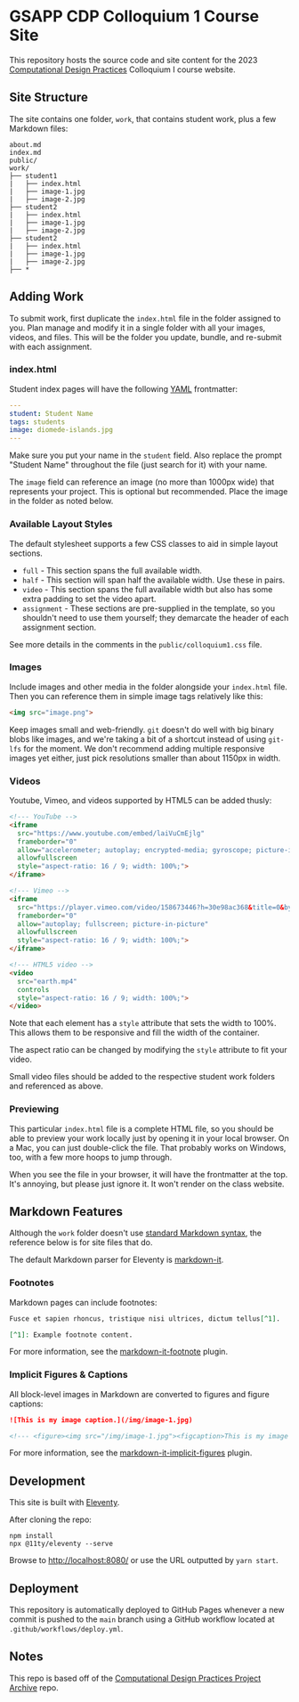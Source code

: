 # GSAPP CDP Colloquium 1 Course Site

This repository hosts the source code and site content for the 2023
[Computational Design Practices](https://www.arch.columbia.edu/programs/15-m-s-computational-design-practices) 
Colloquium I course website.

## Site Structure

The site contains one folder, `work`, that contains student work, plus a few Markdown files:

```
about.md
index.md
public/
work/
├── student1
|   ├── index.html
|   ├── image-1.jpg
|   ├── image-2.jpg
├── student2
|   ├── index.html
|   ├── image-1.jpg
|   ├── image-2.jpg
├── student2
|   ├── index.html
|   ├── image-1.jpg
|   ├── image-2.jpg
├── *
```

## Adding Work

To submit work, first duplicate the `index.html` file in the folder assigned to you. Plan manage and
modify it in a single folder with all your images, videos, and files. This will be the folder you
update, bundle, and re-submit with each assignment.

### index.html

Student index pages will have the following [YAML](https://yaml.org/) frontmatter:

```yaml
---
student: Student Name
tags: students
image: diomede-islands.jpg
---
```

Make sure you put your name in the `student` field. Also replace the prompt "Student Name" throughout 
the file (just search for it) with your name.

The `image` field can reference an image (no more than 1000px wide) that represents your project.
This is optional but recommended. Place the image in the folder as noted below.

### Available Layout Styles

The default stylesheet supports a few CSS classes to aid in simple layout sections.

- `full` - This section spans the full available width.
- `half` - This section will span half the available width. Use these in pairs.
- `video` - This section spans the full available width but also has some extra padding to set the video apart.
- `assignment` - These sections are pre-supplied in the template, so you shouldn't need to use them yourself; they demarcate the header of each assignment section.

See more details in the comments in the `public/colloquium1.css` file.

### Images

Include images and other media in the folder alongside your `index.html` file. Then you can reference
them in simple image tags relatively like this:

```html
<img src="image.png">
```

Keep images small and web-friendly. `git` doesn't do well with big binary blobs like images, and we're 
taking a bit of a shortcut instead of using `git-lfs` for the moment. We don't recommend adding
multiple responsive images yet either, just pick resolutions smaller than about 1150px in width.

### Videos

Youtube, Vimeo, and videos supported by HTML5 can be added thusly:

```html
<!--- YouTube -->
<iframe
  src="https://www.youtube.com/embed/laiVuCmEjlg"
  frameborder="0"
  allow="accelerometer; autoplay; encrypted-media; gyroscope; picture-in-picture; web-share"
  allowfullscreen
  style="aspect-ratio: 16 / 9; width: 100%;">
</iframe>

<!--- Vimeo -->
<iframe
  src="https://player.vimeo.com/video/158673446?h=30e98ac368&title=0&byline=0&portrait=0"
  frameborder="0"
  allow="autoplay; fullscreen; picture-in-picture"
  allowfullscreen
  style="aspect-ratio: 16 / 9; width: 100%;">
</iframe>

<!--- HTML5 video -->
<video
  src="earth.mp4"
  controls
  style="aspect-ratio: 16 / 9; width: 100%;">
</video>
```

Note that each element has a `style` attribute that sets the width to 100%.  This allows them 
to be responsive and fill the width of the container.

The aspect ratio can be changed by modifying the `style` attribute to fit your video.

Small video files should be added to the respective student work folders and referenced as above.

### Previewing

This particular `index.html` file is a complete HTML file, so you should be able
to preview your work locally just by opening it in your local browser. On a Mac, you can just
double-click the file. That probably works on Windows, too, with a few more hoops to jump through.

When you see the file in your browser, it will have the frontmatter at the top. It's annoying, but
please just ignore it. It won't render on the class website.

## Markdown Features

Although the `work` folder doesn't use [standard Markdown syntax](https://www.markdownguide.org/basic-syntax/),
the reference below is for site files that do.

The default Markdown parser for Eleventy is [markdown-it](https://github.com/markdown-it/markdown-it).

### Footnotes

Markdown pages can include footnotes:

```md
Fusce et sapien rhoncus, tristique nisi ultrices, dictum tellus[^1].

[^1]: Example footnote content.
```

For more information, see the [markdown-it-footnote](https://github.com/markdown-it/markdown-it-footnote) plugin.

### Implicit Figures & Captions

All block-level images in Markdown are converted to figures and figure captions:

```md
![This is my image caption.](/img/image-1.jpg)

<!--- <figure><img src="/img/image-1.jpg"><figcaption>This is my image caption.</figcaption></figure> -->
```

For more information, see the [markdown-it-implicit-figures](https://github.com/arve0/markdown-it-implicit-figures) plugin.

## Development

This site is built with [Eleventy](https://www.11ty.dev/docs/).

After cloning the repo:

```
npm install
npx @11ty/eleventy --serve
```

Browse to <http://localhost:8080/> or use the URL outputted by `yarn start`.

## Deployment

This repository is automatically deployed to GitHub Pages whenever a new commit is pushed to the 
`main` branch using a GitHub workflow located at `.github/workflows/deploy.yml`.

## Notes

This repo is based off of the [Computational Design Practices Project Archive](https://github.com/GSAPP-CDP/archive) repo.